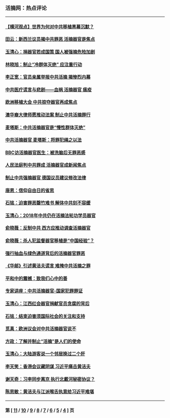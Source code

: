 ### 活摘网：热点评论
---
#### [【横河观点】世界为何对中共移植黑幕沉默？](../../pages/nf5879/n13244249.md?11150430) 
#### [田云：新西兰议员揭中共罪恶 活摘器官是焦点](../../pages/nf5879/n13070629.md?11150430) 
#### [玉清心：捐器官若成国策 国人被强摘危险加剧](../../pages/nf5879/n12802713.md?11150430) 
#### [林晓旭：制止“冷群体灭绝” 应注重行动](../../pages/nf5879/n12779736.md?11150430) 
#### [李正宽：官员亲属举报中共活摘 揭惨烈内幕](../../pages/nf5879/n12684490.md?11150430) 
#### [中共医疗谎言与悲剧——血祸 活摘器官 瘟疫](../../pages/nf5879/n12372103.md?11150430) 
#### [欧洲移植大会 中共掠夺器官再成焦点](../../pages/nf5879/n11538883.md?11150430) 
#### [澳华裔大律师愿推动法案 制止中共活摘罪行](../../pages/nf5879/n11377039.md?11150430) 
#### [麦塔斯：中共活摘器官是“慢性群体灭绝”](../../pages/nf5879/n11350529.md?11150430) 
#### [中共活摘器官 麦塔斯：将罪犯绳之以法](../../pages/nf5879/n11347973.md?11150430) 
#### [BBC访活摘器官医生：被洗脑后无罪恶感](../../pages/nf5879/n11335935.md?11150430) 
#### [人民法庭判中共罪成 活摘器官成新闻焦点](../../pages/nf5879/n11331578.md?11150430) 
#### [制止中共强摘器官 德国议员建议修改法律](../../pages/nf5879/n11249451.md?11150430) 
#### [唐恩：信仰自由日的省思](../../pages/nf5879/n11003525.md?11150430) 
#### [石铭：迫害罪恶罄竹难书  解体中共刻不容缓](../../pages/nf5879/n10942855.md?11150430) 
#### [玉清心：2018年中共仍在活摘法轮功学员器官](../../pages/nf5879/n10914646.md?11150430) 
#### [俞晓薇：反制中共 西方应推动调查活摘器官](../../pages/nf5879/n10794671.md?11150430) 
#### [俞晓薇：杀人犯监督器官移植是“中国经验”？](../../pages/nf5879/n10466427.md?11150430) 
#### [强行抽血与绿色通道背后的活摘器官罪恶](../../pages/nf5879/n10004708.md?11150430) 
#### [《华邮》引述黄洁夫谎言 难掩中共活摘之罪](../../pages/nf5879/n9642309.md?11150430) 
#### [平和中的震撼：致我们心中的善](../../pages/nf5879/n9021123.md?11150430) 
#### [专家讲座：中共活摘器官-国家犯罪罪证](../../pages/nf5879/n8828153.md?11150430) 
#### [玉清心：江西红会器官捐献官员贪腐的背后](../../pages/nf5879/n8522122.md?11150430) 
#### [石铭：结束迫害须国际社会的关注和支持](../../pages/nf5879/n8443497.md?11150430) 
#### [觅真：欧洲议会对中共活摘器官说不](../../pages/nf5879/n8337486.md?11150430) 
#### [方政：了解并制止“活摘”是人们的使命](../../pages/nf5879/n8329214.md?11150430) 
#### [玉清心：大陆游客说一个邻居换过二个肝](../../pages/nf5879/n8291404.md?11150430) 
#### [李天笑：香港会议藏阴谋 习近平痛击黄洁夫](../../pages/nf5879/n8241459.md?11150430) 
#### [谢天奇：习李同步离京 执行北戴河秘密协议？](../../pages/nf5879/n8230418.md?11150430) 
#### [陈思敏：黄洁夫与江派喉舌执意给习近平难堪](../../pages/nf5879/n8222166.md?11150430) 

---
#### 第 [ [11](./11.md?11150430) / [10](./10.md?11150430) / [9](./9.md?11150430) / [8](./8.md?11150430) / [7](./7.md?11150430) / [6](./6.md?11150430) / [5](./5.md?11150430) / [4](./4.md?11150430) ] 页
